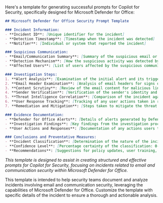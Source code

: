 Here's a template for generating successful prompts for Copilot for Security, specifically designed for Microsoft Defender for Office:

```markdown
## Microsoft Defender for Office Security Prompt Template

### Incident Information:
- **Incident ID**: [Unique identifier for the incident]
- **Detection Timestamp**: [Timestamp when the incident was detected]
- **Notifier**: [Individual or system that reported the incident]

### Suspicious Communication:
- **Email/Communication Summary**: [Summary of the suspicious email or communication]
- **Detection Mechanism**: [How the suspicious activity was detected by Defender for Office]
- **Affected Users**: [List of users affected by the suspicious communication]

### Investigation Steps:
1. **Alert Analysis**: [Examination of the initial alert and its triggers]
2. **Email Header Examination**: [Analysis of email headers for signs of spoofing or tampering]
3. **Content Scrutiny**: [Review of the email content for malicious links, attachments, or phishing indicators]
4. **Sender Verification**: [Verification of the sender's identity and legitimacy]
5. **Threat Intelligence Correlation**: [Comparison of the incident against known threat intelligence]
6. **User Response Tracking**: [Tracking of any user actions taken in response to the email]
7. **Remediation and Mitigation**: [Steps taken to mitigate the threat and prevent future occurrences]

### Evidence Documentation:
- **Defender for Office Alerts**: [Details of alerts generated by Defender for Office]
- **Investigation Findings**: [Key findings from the investigation process]
- **User Actions and Responses**: [Documentation of any actions users took in response to the communication]

### Conclusions and Preventative Measures:
- **Incident Classification**: [Determination of the nature of the incident, e.g., phishing, malware distribution]
- **Confidence Level**: [Percentage certainty of the classification: 0-30%, 30-74%, 75-100%]
- **Recommendations**: [Suggestions for policy updates, user training, or other measures to improve security]
```
*This template is designed to assist in creating structured and effective prompts for Copilot for Security, focusing on incidents related to email and communication security within Microsoft Defender for Office.*


This template is intended to help security teams document and analyze incidents involving email and communication security, leveraging the capabilities of Microsoft Defender for Office. Customize the template with specific details of the incident to ensure a thorough and actionable analysis.
